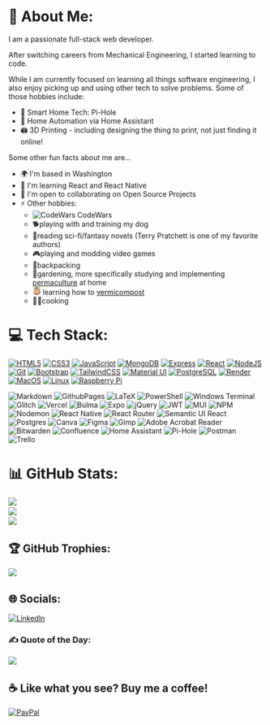# 💫 About Me:
I am a passionate full-stack web developer.

After switching careers from Mechanical Engineering, I started learning to code.

While I am currently focused on learning all things software engineering, I also enjoy picking up and using other tech to solve problems. Some of those hobbies include:
- 🍓 Smart Home Tech: Pi-Hole
- 🏡 Home Automation via Home Assistant
- 🖨️ 3D Printing - including designing the thing to print, not just finding it online!

Some other fun facts about me are...
*   🌍  I'm based in Washington
*   🧠  I'm learning React and React Native
*   🤝  I'm open to collaborating on Open Source Projects
*   ⚡  Other hobbies:
    - <img src="https://camo.githubusercontent.com/dfb7129b176d0f6559d3c67365d99ad2a510d2eab5afdd28612e163344f35f79/68747470733a2f2f646f63732e636f6465776172732e636f6d2f6c6f676f2e737667" width="16" height="16" alt="CodeWars" /> CodeWars
    - 🐕playing with and training my dog
    - 📖reading sci-fi/fantasy novels (Terry Pratchett is one of my favorite authors)
    - 🎮playing and modding video games
    - 🥾backpacking
    - 🌿gardening, more specifically studying and implementing [permaculture](https://www.permaculturenews.org/what-is-permaculture/) at home
    - <img src="./vermicompost_icon.png" width="16" height="16" alt="vermicompost" /> learning how to [vermicompost](https://composting.ces.ncsu.edu/vermicomposting-2/#:~:text=Vermicomposting%20is%20a%20process%20that,and%20source%20of%20plant%20nutrients.)
    - 👩‍🍳cooking

<!---
[![](https://visitcount.itsvg.in/api?id=DrAcula27&icon=5&color=5)](https://visitcount.itsvg.in)
-->

# 💻 Tech Stack:
<p align="left">
  <a href="https://developer.mozilla.org/en-US/docs/Glossary/HTML5" target="_blank" rel="noreferrer"><img src="https://raw.githubusercontent.com/danielcranney/readme-generator/main/public/icons/skills/html5-colored.svg" width="36" height="36" alt="HTML5" /></a>
  <a href="https://www.w3.org/TR/CSS/#css" target="_blank" rel="noreferrer"><img src="https://raw.githubusercontent.com/danielcranney/readme-generator/main/public/icons/skills/css3-colored.svg" width="36" height="36" alt="CSS3" /></a>
  <a href="https://developer.mozilla.org/en-US/docs/Web/JavaScript" target="_blank" rel="noreferrer"><img src="https://raw.githubusercontent.com/danielcranney/readme-generator/main/public/icons/skills/javascript-colored.svg" width="36" height="36" alt="JavaScript" /></a>
  <a href="https://www.mongodb.com/" target="_blank" rel="noreferrer"><img src="https://raw.githubusercontent.com/danielcranney/readme-generator/main/public/icons/skills/mongodb-colored.svg" width="36" height="36" alt="MongoDB" /></a>
  <a href="https://expressjs.com/" target="_blank" rel="noreferrer"><img src="https://raw.githubusercontent.com/danielcranney/readme-generator/main/public/icons/skills/express.svg" width="36" height="36" alt="Express" /></a>
  <a href="https://reactjs.org/" target="_blank" rel="noreferrer"><img src="https://raw.githubusercontent.com/danielcranney/readme-generator/main/public/icons/skills/react-colored.svg" width="36" height="36" alt="React" /></a>
  <a href="https://nodejs.org/en/" target="_blank" rel="noreferrer"><img src="https://raw.githubusercontent.com/danielcranney/readme-generator/main/public/icons/skills/nodejs-colored.svg" width="36" height="36" alt="NodeJS" /></a>
  <a href="https://git-scm.com/" target="_blank" rel="noreferrer"><img src="https://raw.githubusercontent.com/danielcranney/readme-generator/main/public/icons/skills/git-colored.svg" width="36" height="36" alt="Git" /></a>
  <a href="https://getbootstrap.com/" target="_blank" rel="noreferrer"><img src="https://raw.githubusercontent.com/danielcranney/readme-generator/main/public/icons/skills/bootstrap-colored.svg" width="36" height="36" alt="Bootstrap" /></a>
  <a href="https://tailwindcss.com/" target="_blank" rel="noreferrer"><img src="https://raw.githubusercontent.com/danielcranney/readme-generator/main/public/icons/skills/tailwindcss-colored.svg" width="36" height="36" alt="TailwindCSS" /></a>
  <a href="https://mui.com/" target="_blank" rel="noreferrer"><img src="https://raw.githubusercontent.com/danielcranney/readme-generator/main/public/icons/skills/materialui-colored.svg" width="36" height="36" alt="Material UI" /></a>
  <a href="https://www.postgresql.org/" target="_blank" rel="noreferrer"><img src="https://raw.githubusercontent.com/danielcranney/readme-generator/main/public/icons/skills/postgresql-colored.svg" width="36" height="36" alt="PostgreSQL" /></a>
  <a href="https://render.com/" target="_blank" rel="noreferrer"><img src="https://raw.githubusercontent.com/danielcranney/readme-generator/main/public/icons/skills/render-colored.svg" width="36" height="36" alt="Render" /></a>
  <a href="https://apple.com" target="_blank" rel="noreferrer"><img src="https://raw.githubusercontent.com/danielcranney/readme-generator/main/public/icons/skills/macos.svg" width="36" height="36" alt="MacOS" /></a>
  <a href="https://www.linux.org" target="_blank" rel="noreferrer"><img src="https://raw.githubusercontent.com/danielcranney/readme-generator/main/public/icons/skills/linux-colored.svg" width="36" height="36" alt="Linux" /></a>
  <a href="https://www.raspberrypi.org/" target="_blank" rel="noreferrer"><img src="https://raw.githubusercontent.com/danielcranney/readme-generator/main/public/icons/skills/raspberrypi-colored.svg" width="36" height="36" alt="Raspberry Pi" /></a>
</p>

![Markdown](https://img.shields.io/badge/markdown-%23000000.svg?style=flat&logo=markdown&logoColor=white) 
![GithubPages](https://img.shields.io/badge/github%20pages-121013?style=flat&logo=github&logoColor=white) 
![LaTeX](https://img.shields.io/badge/latex-%23008080.svg?style=flat&logo=latex&logoColor=white) 
![PowerShell](https://img.shields.io/badge/PowerShell-%235391FE.svg?style=flat&logo=powershell&logoColor=white) 
![Windows Terminal](https://img.shields.io/badge/Windows%20Terminal-%234D4D4D.svg?style=flat&logo=windows-terminal&logoColor=white) 
![Glitch](https://img.shields.io/badge/glitch-%233333FF.svg?style=flat&logo=glitch&logoColor=white) 
![Vercel](https://img.shields.io/badge/vercel-%23000000.svg?style=flat&logo=vercel&logoColor=white) 
![Bulma](https://img.shields.io/badge/bulma-00D0B1?style=flat&logo=bulma&logoColor=white) 
![Expo](https://img.shields.io/badge/expo-1C1E24?style=flat&logo=expo&logoColor=#D04A37) 
![jQuery](https://img.shields.io/badge/jquery-%230769AD.svg?style=flat&logo=jquery&logoColor=white) 
![JWT](https://img.shields.io/badge/JWT-black?style=flat&logo=JSON%20web%20tokens) 
![MUI](https://img.shields.io/badge/MUI-%230081CB.svg?style=flat&logo=mui&logoColor=white) 
![NPM](https://img.shields.io/badge/NPM-%23CB3837.svg?style=flat&logo=npm&logoColor=white) 
![Nodemon](https://img.shields.io/badge/NODEMON-%23323330.svg?style=flat&logo=nodemon&logoColor=%BBDEAD) 
![React Native](https://img.shields.io/badge/react_native-%2320232a.svg?style=flat&logo=react&logoColor=%2361DAFB) 
![React Router](https://img.shields.io/badge/React_Router-CA4245?style=flat&logo=react-router&logoColor=white) 
![Semantic UI React](https://img.shields.io/badge/Semantic%20UI%20React-%2335BDB2.svg?style=flat&logo=SemanticUIReact&logoColor=white) 
![Postgres](https://img.shields.io/badge/postgres-%23316192.svg?style=flat&logo=postgresql&logoColor=white) 
![Canva](https://img.shields.io/badge/Canva-%2300C4CC.svg?style=flat&logo=Canva&logoColor=white) 
![Figma](https://img.shields.io/badge/figma-%23F24E1E.svg?style=flat&logo=figma&logoColor=white) 
![Gimp](https://img.shields.io/badge/Gimp-657D8B?style=flat&logo=gimp&logoColor=FFFFFF) 
![Adobe Acrobat Reader](https://img.shields.io/badge/Adobe%20Acrobat%20Reader-EC1C24.svg?style=flat&logo=Adobe%20Acrobat%20Reader&logoColor=white) 
![Bitwarden](https://img.shields.io/badge/bitwarden-%23175DDC.svg?style=flat&logo=bitwarden&logoColor=white) 
![Confluence](https://img.shields.io/badge/confluence-%23172BF4.svg?style=flat&logo=confluence&logoColor=white) 
![Home Assistant](https://img.shields.io/badge/home%20assistant-%2341BDF5.svg?style=flat&logo=home-assistant&logoColor=white) 
![Pi-Hole](https://img.shields.io/badge/pihole-%2396060C.svg?style=flat&logo=pi-hole&logoColor=white) 
![Postman](https://img.shields.io/badge/Postman-FF6C37?style=flat&logo=postman&logoColor=white) 
![Trello](https://img.shields.io/badge/Trello-%23026AA7.svg?style=flat&logo=Trello&logoColor=white)
<!-- ![HTML5](https://img.shields.io/badge/html5-%23E34F26.svg?style=flat&logo=html5&logoColor=white) -->
<!-- ![CSS3](https://img.shields.io/badge/css3-%231572B6.svg?style=flat&logo=css3&logoColor=white) -->
<!-- ![JavaScript](https://img.shields.io/badge/javascript-%23323330.svg?style=flat&logo=javascript&logoColor=%23F7DF1E) -->
<!-- ![MongoDB](https://img.shields.io/badge/MongoDB-%234ea94b.svg?style=flat&logo=mongodb&logoColor=white) -->
<!-- ![Express.js](https://img.shields.io/badge/express.js-%23404d59.svg?style=flat&logo=express&logoColor=%2361DAFB) -->
<!-- ![React](https://img.shields.io/badge/react-%2320232a.svg?style=flat&logo=react&logoColor=%2361DAFB) -->
<!-- ![NodeJS](https://img.shields.io/badge/node.js-6DA55F?style=flat&logo=node.js&logoColor=white) -->
<!-- ![Bootstrap](https://img.shields.io/badge/bootstrap-%238511FA.svg?style=flat&logo=bootstrap&logoColor=white) -->
<!-- ![TailwindCSS](https://img.shields.io/badge/tailwindcss-%2338B2AC.svg?style=flat&logo=tailwind-css&logoColor=white) -->
<!-- ![Vite](https://img.shields.io/badge/vite-%23646CFF.svg?style=flat&logo=vite&logoColor=white) -->
<!-- ![Render](https://img.shields.io/badge/Render-%46E3B7.svg?style=flat&logo=render&logoColor=white) -->
<!-- ![Raspberry Pi](https://img.shields.io/badge/-RaspberryPi-C51A4A?style=flat&logo=Raspberry-Pi) -->

# 📊 GitHub Stats:
![](https://github-readme-stats.vercel.app/api?username=DrAcula27&theme=dracula&hide_border=false&include_all_commits=true&count_private=true)<br/>
![](https://github-readme-streak-stats.herokuapp.com/?user=DrAcula27&theme=dracula&hide_border=false)<br/>
![](https://github-readme-stats.vercel.app/api/top-langs/?username=DrAcula27&theme=dracula&hide_border=false&include_all_commits=true&count_private=true&layout=compact)

<!-- 
### 🔝 Top Contributed Repos
![](https://github-contributor-stats.vercel.app/api?username=DrAcula27&limit=5&theme=dracula&combine_all_yearly_contributions=true)
-->

## 🏆 GitHub Trophies:
![](https://github-profile-trophy.vercel.app/?username=DrAcula27&theme=dracula&no-frame=false&no-bg=false&margin-w=4)

## 🌐 Socials:
[![LinkedIn](https://img.shields.io/badge/LinkedIn-%230077B5.svg?logo=linkedin&logoColor=white)](https://linkedin.com/in/daniellerandrews) 

### ✍️ Quote of the Day:
![](https://quotes-github-readme.vercel.app/api?type=horizontal&theme=dark)

## ☕ Like what you see? Buy me a coffee!
[![PayPal](https://img.shields.io/badge/PayPal-00457C?style=for-the-badge&logo=paypal&logoColor=white)](https://paypal.me/DanielleAndrews27) 

<!-- Proudly created with GPRM ( https://gprm.itsvg.in ) -->
